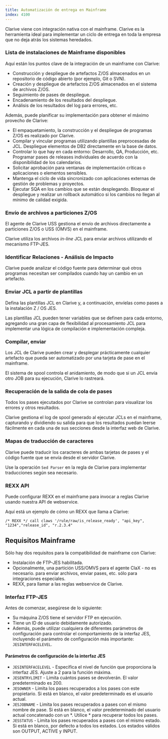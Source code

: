 ```yaml
---
title: Automatización de entrega en Mainframe
index: 4100
---
```


Clarive viene con integración nativa con el mainframe. Clarive es la herramienta ideal para implementar un ciclo de
entrega en toda la empresa que no deja atrás los sistemas heredados.

### Lista de instalaciones de Mainframe disponibles

Aquí están los puntos clave de la integración de un mainframe con Clarive:

- Construcción y despliegue de artefactos Z/OS almacenados en un repositorio de código abierto (por ejemplo, Git o SVN).
- Creación y despliegue de artefactos Z/OS almacenados en el sistema de archivos Z/OS.
- Seguimiento de pases de despliegue.
- Encadenamiento de los resultados del despliegue.
- Análisis de los resultados del log para errores, etc.

Además, puede planificar su implementación para obtener el máximo provecho de Clarive:

- El empaquetamiento, la construcción y el despliegue de programas Z/OS es realizado por Clarive.
- Compilar y vincular programas utilizando plantillas preprocesadas de JCL.  Despliegue elementos de DB2 directamente en
  la base de datos.
- Controlar lo que hay en cada entorno: Desarrollo, QA, Producción, etc. Programar pases de releases individuales de
  acuerdo con la disponibilidad de los calendarios.
- Solicitar aprobación para ventanas de implementación críticas o aplicaciones o elementos sensibles.
- Mantenga el ciclo de vida sincronizado con aplicaciones externas de gestión de problemas y proyectos.
- Ejecutar SQA en los cambios que se están desplegando. Bloquear el despliegue y realizar un rollback automático si los
  cambios no llegan al mínimo de calidad exigida.

### Envío de archivos a particiones Z/OS

El agente de Clarive USS gestiona el envío de archivos directamente a particiones Z/OS o USS (OMVS) en el mainframe.

Clarive utiliza los archivos *in-line* JCL para enviar archivos utilizando el mecanismo FTP-JES.

### Identificar Relaciones - Análisis de Impacto

Clarive puede analizar el código fuente para determinar qué otros programas necesitan ser compilados cuando hay un
cambio en un artefacto.

### Enviar JCL a partir de plantillas

Defina las plantillas JCL en Clarive y, a continuación, envíelas como pases a la instalación Z / OS JES.

Las plantillas JCL pueden tener variables que se definen para cada entorno, agregando una gran capa de flexibilidad al
procesamiento JCL para implementar una lógica de compilación e implementación compleja.

### Compilar, enviar

Los JCL de Clarive pueden crear y desplegar prácticamente cualquier artefacto que pueda ser automatizado por una tarjeta
de pase en el mainframe.

El sistema de spool controla el anidamiento, de modo que si un JCL envía otro JOB para su ejecución, Clarive lo
rastreará.

### Recuperación de la salida de cola de pases

Todos los pases ejecutados por Clarive se controlan para visualizar los errores y otros resultados.

Clarive gestiona el log de spool generado al ejecutar JCLs en el mainframe, capturando y dividiendo su salida para que
los resultados puedan leerse fácilmente en cada una de sus secciones desde la interfaz web de Clarive.

### Mapas de traducción de caracteres

Clarive puede traducir los caracteres de ambas tarjetas de pases y el código fuente que se envía desde el servidor
Clarive.

Use la operación `Sed Parser` en la regla de Clarive para implementar traducciones según sea necesario.

### REXX API

Puede configurar REXX en el mainframe para invocar a reglas Clarive usando nuestra API de webservice.

Aquí está un ejemplo de cómo un REXX que llama a Clarive:

    /* REXX */ call claws '/rule/raw/is_release_ready', "api_key", "1234","release_id", "r.2.3.4"

## Requisitos Mainframe

Sólo hay dos requisitos para la compatibilidad de mainframe con Clarive:

- Instalación de FTP-JES habilitada.
- Opcionalmente, una partición USS/OMVS para el agente ClaX - no es necesario.  para enviar archivos, enviar pases, etc.
  sólo para integraciones especiales.
- REXX, para llamar a las reglas webservice de Clarive.

### Interfaz FTP-JES

Antes de comenzar, asegúrese de lo siguiente:

- Su máquina Z/OS tiene el servidor FTP en ejecución.
- Tiene un ID de usuario debidamente autorizado.
- Además, puede utilizar cualquiera de diferentes parámetros de configuración para controlar el comportamiento de la
  interfaz JES, incluyendo el parámetro de configuración más importante: `JESINTERFACELEVEL`.

#### Parámetros de configuración de la interfaz JES

- `JESINTERFACELEVEL` - Especifica el nivel de función que proporciona la interfaz JES. Ajuste a 2 para la función
  máxima.
- `JESENTRYLIMIT` - Limita cuántos pases se devolverán. El valor predeterminado es 200.
- `JESOWNER` - Limita los pases recuperados a los pases con este propietario.  Si está en blanco, el valor
  predeterminado es el usuario actual.
- `JESJOBNAME` - Limita los pases recuperados a pases con el mismo nombre de pase. Si está en blanco, el valor
  predeterminado del usuario actual concatenado con un \*. Utilice \* para recuperar todos los pases.
- `JESSTATUS` - Limita los pases recuperados a pases con el mismo estado. Si está en blanco, por defecto a todos los
  estados. Los estados válidos son OUTPUT, ACTIVE y INPUT.
